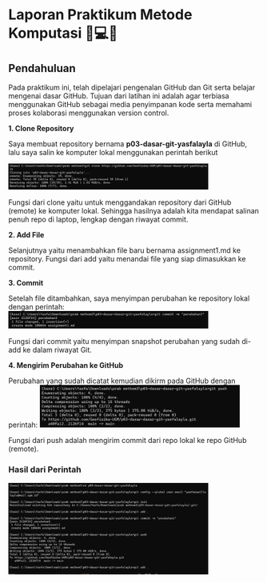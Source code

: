 # Laporan Praktikum Metode Komputasi 📰💻🌻

## Pendahuluan 
Pada praktikum ini, telah dipelajari pengenalan GitHub dan Git serta belajar mengenai dasar GitHub. Tujuan dari latihan ini adalah agar terbiasa menggunakan GitHub sebagai media penyimpanan kode serta memahami proses kolaborasi menggunakan version control.

**1. Clone Repository**

   Saya membuat repository bernama **p03-dasar-git-yasfalayla** di GitHub, lalu saya salin ke komputer lokal menggunakan perintah berikut

<img src="Screenshot 2025-09-22 214234.png" alt="Screenshot 2025-09-22 214234" width="400">

Fungsi dari clone yaitu untuk menggandakan repository dari GitHub (remote) ke komputer lokal. Sehingga hasilnya adalah kita mendapat salinan penuh repo di laptop, lengkap dengan riwayat commit.

**2. Add File**

Selanjutnya yaitu menambahkan file baru bernama assignment1.md ke repository.
Fungsi dari add yaitu menandai file yang siap dimasukkan ke commit.

**3. Commit**

Setelah file ditambahkan, saya menyimpan perubahan ke repository lokal dengan perintah:
<img src="Screenshot 2025-09-22 214338.png" alt="Screenshot 2025-09-22 214338" width="400">

Fungsi dari commit yaitu menyimpan snapshot perubahan yang sudah di-add ke dalam riwayat Git.

**4. Mengirim Perubahan ke GitHub**

Perubahan yang sudah dicatat kemudian dikirm pada GitHub dengan perintah:
<img src="Screenshot 2025-09-22 214351.png" alt="Screenshot 2025-09-22 214351" width="400">

Fungsi dari push adalah mengirim commit dari repo lokal ke repo GitHub (remote).

### Hasil dari Perintah
<img src="Screenshot 2025-09-22 215527.png" alt="Screenshot 2025-09-22 215527" width="400">
